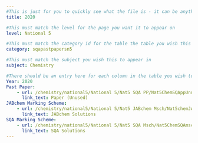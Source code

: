 ```yaml
---
#This is just for you to quickly see what the file is - it can be anything you want
title: 2020

#This must match the level for the page you want it to appear on
level: National 5

#This must match the category id for the table the table you wish this to appear in
category: sqapastpapersn5

#This must match the subject you wish this to appear in
subject: Chemistry

#There should be an entry here for each column in the table you wish to populate:
Year: 2020
Past Paper:
    - url: /chemistry/national5/National 5/Nat5 SQA PP/Nat5ChemSQAppUnused2020.pdf
      link_text: Paper (Unused)
JABchem Marking Scheme:
    - url: /chemistry/national5/National 5/Nat5 JABchem Msch/Nat5chemJABchemMschUnused2020.pdf
      link_text: JABchem Solutions
SQA Marking Scheme:
    - url: /chemistry/national5/National 5/Nat5 SQA Msch/Nat5ChemSQAmschUnused2020.pdf
      link_text: SQA Solutions
---
```


